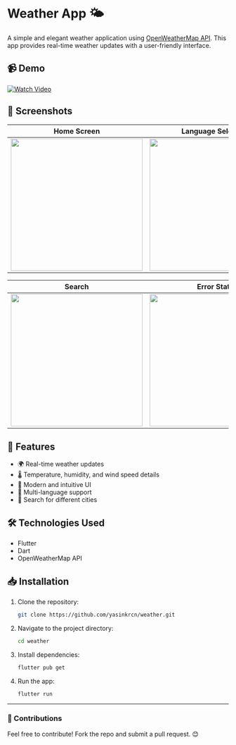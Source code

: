 # Weather App 🌤️

A simple and elegant weather application using [OpenWeatherMap API](https://openweathermap.org/api). This app provides real-time weather updates with a user-friendly interface.

## 📹 Demo

[![Watch Video](https://github.com/yasinkrcn/weather/assets/57758337/fec0d58c-6c2f-4262-bf38-3c19d91c9fb4)](https://github.com/yasinkrcn/weather/assets/57758337/fec0d58c-6c2f-4262-bf38-3c19d91c9fb4)

## 📸 Screenshots

| Home Screen | Language Selection | Weather Details |
|------------|------------------|----------------|
| <img src='https://github.com/yasinkrcn/weather/assets/57758337/d44d792e-6205-4a69-a00f-c765061ee5ef' width="300" /> | <img src='https://github.com/yasinkrcn/weather/assets/57758337/edc469e3-ab81-48ec-8a40-f82d31e272bb' width="300" /> | <img src='https://github.com/yasinkrcn/weather/assets/57758337/ba00744c-7bdb-4ea6-a4d7-74283bef4101' width="300" /> |

| Search | Error State | Updated UI |
|--------|------------|------------|
| <img src='https://github.com/yasinkrcn/weather/assets/57758337/86b96e19-29f1-47f1-9081-ee58f73de460' width="300" /> | <img src='https://github.com/yasinkrcn/weather/assets/57758337/d7894101-9aac-4d88-8bfc-9eff6fb43f12' width="300" /> | <img src='https://github.com/yasinkrcn/weather/assets/57758337/4556bce0-c62b-4d78-a31f-c2337b6d68c2' width="300" /> |

## 🚀 Features
- 🌍 Real-time weather updates
- 🌡️ Temperature, humidity, and wind speed details
- 🎨 Modern and intuitive UI
- 🔄 Multi-language support
- 📍 Search for different cities

## 🛠️ Technologies Used
- Flutter
- Dart
- OpenWeatherMap API

## 📥 Installation
1. Clone the repository:
   ```sh
   git clone https://github.com/yasinkrcn/weather.git
   ```
2. Navigate to the project directory:
   ```sh
   cd weather
   ```
3. Install dependencies:
   ```sh
   flutter pub get
   ```
4. Run the app:
   ```sh
   flutter run
   ```

---
### 📩 Contributions
Feel free to contribute! Fork the repo and submit a pull request. 😊

